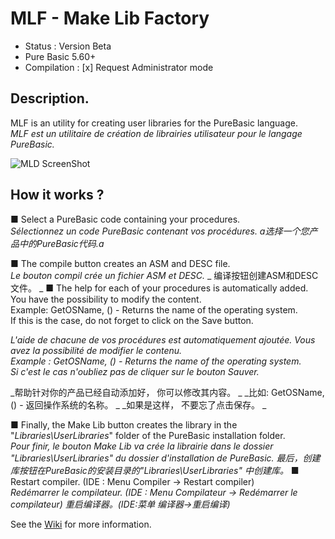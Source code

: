 # MLF - Make Lib Factory
- Status : Version Beta  
- Pure Basic 5.60+   
- Compilation : [x] Request Administrator mode 

## Description.
MLF is an utility for creating user libraries for the PureBasic language.    
_MLF est un utilitaire de création de librairies utilisateur pour le langage PureBasic._   

![MLD ScreenShot](https://raw.githubusercontent.com/MLF4PB/MLF-Dev/master/include/mlf.jpg)

## How it works ?

■ Select a PureBasic code containing your procedures.  
_Sélectionnez un code PureBasic contenant vos procédures._
_a选择一个您产品中的PureBasic代码.a_

■ The compile button creates an ASM and DESC file.  
_Le bouton compil crée un fichier ASM et DESC._
_ 编译按钮创建ASM和DESC文件。 _
■ The help for each of your procedures is automatically added. You have the possibility to modify the content.  
Example: GetOSName, () - Returns the name of the operating system.  
If this is the case, do not forget to click on the Save button.  

_L'aide de chacune de vos procédures est automatiquement ajoutée. Vous avez la possibilité de modifier le contenu._  
_Example : GetOSName, () - Returns the name of the operating system._  
_Si c'est le cas n'oubliez pas de cliquer sur le bouton Sauver._  

_帮助针对你的产品已经自动添加好， 你可以修改其内容。  _
_比如: GetOSName, () - 返回操作系统的名称。  _
_如果是这样， 不要忘了点击保存。 _

■ Finally, the Make Lib button creates the library in the "_Libraries\UserLibraries_" folder of the PureBasic installation folder.  
_Pour finir, le bouton Make Lib va crée la librairie dans le dossier "Libraries\UserLibraries" du dossier d'installation de PureBasic._
_最后，创建库按钮在PureBasic的安装目录的"_Libraries\UserLibraries_" 中创建库。_
■ Restart compiler. (IDE : Menu Compiler -> Restart compiler)  
_Redémarrer le compilateur. (IDE : Menu Compilateur -> Redémarrer le compilateur)_
_重启编译器。(IDE:菜单 编译器->重启编译)_

See the [Wiki](https://github.com/MLF4PB/MLF-Dev/wiki) for more information. 



